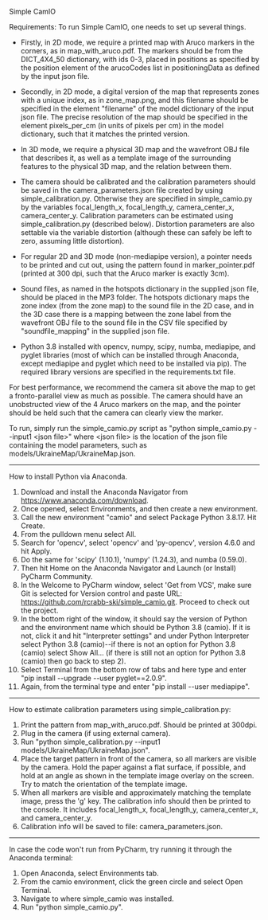 Simple CamIO

Requirements: To run Simple CamIO, one needs to set up several things. 

- Firstly, in 2D mode, we require a printed map with Aruco markers in the corners, as in map_with_aruco.pdf. The markers should be from the DICT_4X4_50 dictionary, with ids 0-3, placed in positions as specified by the position element of the arucoCodes list in positioningData as defined by the input json file.  

- Secondly, in 2D mode, a digital version of the map that represents zones with a unique index, as in zone_map.png, and this filename should be specified in the element "filename" of the model dictionary of the input json file. The precise resolution of the map should be specified in the element pixels_per_cm (in units of pixels per cm) in the model dictionary, such that it matches the printed version. 

- In 3D mode, we require a physical 3D map and the wavefront OBJ file that describes it, as well as a template image of the surrounding features to the physical 3D map, and the relation between them.
  
- The camera should be calibrated and the calibration parameters should be saved in the camera_parameters.json file created by using simple_calibration.py. Otherwise they are specified in simple_camio.py by the variables focal_length_x, focal_length_y, camera_center_x, camera_center_y. Calibration parameters can be estimated using simple_calibration.py (described below).  Distortion parameters are also settable via the variable distortion (although these can safely be left to zero, assuming little distortion). 

- For regular 2D and 3D mode (non-mediapipe version), a pointer needs to be printed and cut out, using the pattern found in marker_pointer.pdf (printed at 300 dpi, such that the Aruco marker is exactly 3cm).

- Sound files, as named in the hotspots dictionary in the supplied json file, should be placed in the MP3 folder. The hotspots dictionary maps the zone index (from the zone map) to the sound file in the 2D case, and in the 3D case there is a mapping between the zone label from the wavefront OBJ file to the sound file in the CSV file specified by "soundfile_mapping" in the supplied json file.

- Python 3.8 installed with opencv, numpy, scipy, numba, mediapipe, and pyglet libraries (most of which can be installed through Anaconda, except mediapipe and pyglet which need to be installed via pip). The required library versions are specified in the requirements.txt file.

For best performance, we recommend the camera sit above the map to get a fronto-parallel view as much as possible. The camera should have an unobstructed view of the 4 Aruco markers on the map, and the pointer should be held such that the camera can clearly view the marker.

To run, simply run the simple_camio.py script as "python simple_camio.py --input1 \<json file\>" where \<json file\> is the location of the json file containing the model parameters, such as models/UkraineMap/UkraineMap.json. 

__________________________________________________
How to install Python via Anaconda.
1. Download and install the Anaconda Navigator from https://www.anaconda.com/download.
2. Once opened, select Environments, and then create a new environment.
3. Call the new environment "camio" and select Package Python 3.8.17. Hit Create.
4. From the pulldown menu select All.
5. Search for 'opencv', select 'opencv' and 'py-opencv', version 4.6.0 and hit Apply.
7. Do the same for 'scipy' (1.10.1), 'numpy' (1.24.3), and numba (0.59.0).
8. Then hit Home on the Anaconda Navigator and Launch (or Install) PyCharm Community.
9. In the Welcome to PyCharm window, select 'Get from VCS', make sure Git is selected for Version control and paste URL: https://github.com/rcrabb-ski/simple_camio.git. Proceed to check out the project.
10. In the bottom right of the window, it should say the version of Python and the environment name which should be Python 3.8 (camio).  If it is not, click it and hit "Interpreter settings" and under Python Interpreter select Python 3.8 (camio)--if there is not an option for Python 3.8 (camio) select Show All... (if there is still not an option for Python 3.8 (camio) then go back to step 2).
11. Select Terminal from the bottom row of tabs and here type and enter "pip install --upgrade --user pyglet==2.0.9".
12. Again, from the terminal type and enter "pip install --user mediapipe".


--------------------------------------------------
How to estimate calibration parameters using simple_calibration.py:

1. Print the pattern from map_with_aruco.pdf. Should be printed at 300dpi.
2. Plug in the camera (if using external camera).
3. Run "python simple_calibration.py --input1 models/UkraineMap/UkraineMap.json".
4. Place the target pattern in front of the camera, so all markers are visible by the camera. Hold the paper against a flat surface, if possible, and hold at an angle as shown in the template image overlay on the screen. Try to match the orientation of the template image.
5. When all markers are visible and approximately matching the template image, press the 'g' key.  The calibration info should then be printed to the console. It includes focal_length_x, focal_length_y, camera_center_x, and camera_center_y.
6. Calibration info will be saved to file: camera_parameters.json.


--------------------------------------------------
In case the code won't run from PyCharm, try running it through the Anaconda terminal:

1. Open Anaconda, select Environments tab.
2. From the camio environment, click the green circle and select Open Terminal.
3. Navigate to where simple_camio was installed.
4. Run "python simple_camio.py".
